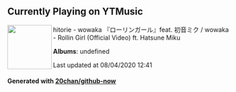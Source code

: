## Currently Playing on YTMusic

[<img align="left" width="100" src="https://i.ytimg.com/vi/vnw8zURAxkU/hqdefault.jpg?sqp=-oaymwEWCMACELQBIAQqCghQEJADGFogjgJIWg&rs">](https://music.youtube.com/channel/UCxMijt1N7bsZEslRHpVOkHw)

hitorie - wowaka 『ローリンガール』feat. 初音ミク / wowaka - Rollin Girl (Official Video) ft. Hatsune Miku

**Albums**: undefined

Last updated at 08/04/2020 12:41

#### Generated with [20chan/github-now](https://github.com/20chan/github-now)


<!--
**20chan/20chan** is a ✨ _special_ ✨ repository because its `README.md` (this file) appears on your GitHub profile.

Here are some ideas to get you started:

- 🔭 I’m currently working on ...
- 🌱 I’m currently learning ...
- 👯 I’m looking to collaborate on ...
- 🤔 I’m looking for help with ...
- 💬 Ask me about ...
- 📫 How to reach me: ...
- 😄 Pronouns: ...
- ⚡ Fun fact: ...
-->
